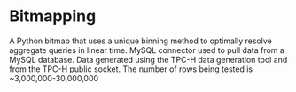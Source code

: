 # Bitmapping
A Python bitmap that uses a unique binning method to optimally resolve aggregate queries in linear time.  MySQL connector used to pull data from a MySQL database.  Data generated using the TPC-H data generation tool and from the TPC-H public socket.  The number of rows being tested is ~3,000,000-30,000,000 
